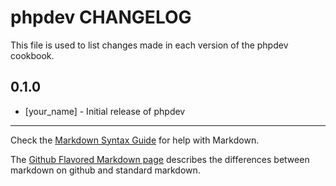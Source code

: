 phpdev CHANGELOG
================

This file is used to list changes made in each version of the phpdev cookbook.

0.1.0
-----
- [your_name] - Initial release of phpdev

- - -
Check the [Markdown Syntax Guide](http://daringfireball.net/projects/markdown/syntax) for help with Markdown.

The [Github Flavored Markdown page](http://github.github.com/github-flavored-markdown/) describes the differences between markdown on github and standard markdown.
